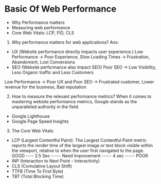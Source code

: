 # Basic Of Web Performance
- Why Performance matters
- Measuring web performance
- Core Web Vitals: LCP, FID, CLS

1. Why performance matters for web applications?
Ans:
  - UX (Website performance directly impacts user experience.)
    Low Performance -> Poor Experience, Slow Loading Times -> Frustration, Abandoment, Lost Conversions
  - SEO (Website performance also impact SEO)
    Poor SEO -> Low Visibility, Less Organic traffic and Less Customers

Low Performance -> Poor UX and Poor SEO -> Frustrated customer, Lower revenue for the business, Bad reputation

2. How to measure the relevant performance metrics?
  When it comes to mastering website performance metrics, Google stands as the unparalleled authority in the field.
  - Google Lighthouse
  - Google Page Speed Insights

3. The Core Web Vitals:  
  - LCP (Largest Contentful Paint): The Largest Contentful Paint metric reports the render time of the largest image or text block visible within the viewport, relative to when the user first navigated to the page.
  GOOD ---- 2.5 Sec ----- Need Improvement ----- 4 sec ----- POOR
  - INP (Interaction to Next Point - Interactivity)
  - CLS (Comulative Layout Shift)
  - TTFB (Time To First Byte)
  - TBT (Total Blocking Time)
